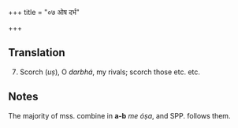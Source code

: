 +++
title = "०७ ओष दर्भ"

+++
## Translation
7. Scorch (*uṣ*), O *darbhá*, my rivals; scorch those etc. etc.

## Notes
The majority of mss. combine in **a-b** *me óṣa*, and SPP. follows them.
